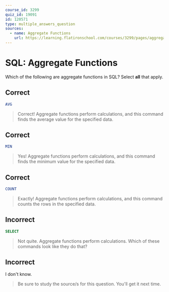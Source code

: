 ```yaml
---
course_id: 3299
quiz_id: 19091
id: 120571
type: multiple_answers_question
sources:
  - name: Aggregate Functions
    url: https://learning.flatironschool.com/courses/3299/pages/aggregate-functions
---
```


# SQL: Aggregate Functions

Which of the following are aggregate functions in SQL? Select **all** that
apply.

## Correct

```sql
AVG
```

> Correct! Aggregate functions perform calculations, and this command finds the
> average value for the specified data.

## Correct

```sql
MIN
```

> Yes! Aggregate functions perform calculations, and this command finds the
> minimum value for the specified data.

## Correct

```sql
COUNT
```

> Exactly! Aggregate functions perform calculations, and this command counts the
> rows in the specified data.

## Incorrect

```sql
SELECT
```

> Not quite. Aggregate functions perform calculations. Which of these commands
> look like they do that?

## Incorrect

I don't know.

> Be sure to study the source/s for this question. You'll get it next time.
